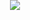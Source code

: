 <div align="center" style="position:absolute;top:0;left:0;right:0;bottom:0">
<img src="https://github.com/cloudymax/markdown_templates/blob/main/test/test.svg"></a>
</div>
